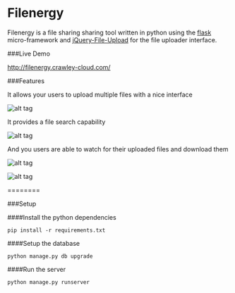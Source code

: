 Filenergy
=========

Filenergy is a file sharing sharing tool written in python using the [flask](http://flask.pocoo.org/) micro-framework and [jQuery-File-Upload](http://blueimp.github.io/jQuery-File-Upload/) for the file uploader interface.

###Live Demo

http://filenergy.crawley-cloud.com/

###Features

It allows your users to upload multiple files with a nice interface

![alt tag](https://raw.github.com/jmg/filenergy/master/screenshots/upload.png)

It provides a file search capability

![alt tag](https://raw.github.com/jmg/filenergy/master/screenshots/search.png)

And you users are able to watch for their uploaded files and download them

![alt tag](https://raw.github.com/jmg/filenergy/master/screenshots/myfiles.png)

![alt tag](https://raw.github.com/jmg/filenergy/master/screenshots/download.png)

========

###Setup

####Install the python dependencies

```
pip install -r requirements.txt
```

####Setup the database

```
python manage.py db upgrade
```

####Run the server

```
python manage.py runserver
```
